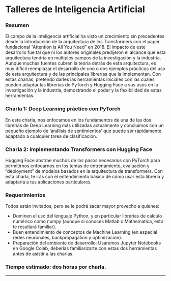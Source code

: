 # Talleres de Inteligencia Artificial

### Resumen

El campo de la inteligencia artificial ha visto un crecimiento sin precedentes desde la introducción de la arquitectura de los Transformers con el paper fundacional “Attention is All You Need” en 2018. El impacto de este desarrollo fue tal que ni los autores originales predijeron el alcance que esta arquitectura tendría en multiples campos de la investigación y la industria. Aunque muchas fuentes cubren la teoría detrás de esta arquitectura, es muy difícil reemplazar el desarrollo de uno o dos ejemplos prácticos del uso de esta arquitectura y de las principales librerías que la implementan. Con estas charlas, pretendo darles las herramientas iniciales con las cuales pueden adaptar las librerías de PyTorch y Hugging Face a sus usos en la investigación y la industria, demostrando el poder y la flexibilidad de estas herramientas.

### Charla 1: Deep Learning práctico con PyTorch

En esta charla, nos enfocamos en los fundamentos de una de las dos librerías de Deep Learning más utilizadas actualmente y concluimos con un pequeño ejemplo de ‘análisis de sentimientos’ que puede ser rápidamente adaptado a cualquier tarea de clasificación.

### Charla 2: Implementando Transformers con Hugging Face

Hugging Face abstrae muchos de los pasos necesarios con PyTorch para permitirnos enfocarnos en los temas de entrenamiento, evaluación y “deployment” de modelos basados en la arquitectura de transformers. Con esta charla, te irás con el entendimiento básico de cómo usar esta librería y adaptarla a tus aplicaciones particulares.

### Requerimientos

Todos están invitados, pero se le podrá sacar mayor provecho a quienes:

- Dominen el uso del lenguaje Python, y en particular librerías de cálculo numérico como numpy (aunque si conoces Matlab o Mathematica, esto te resultará familiar).
- Buen entendimiento de conceptos de Machine Learning (en especial redes neuronales, backpropagation y optimización).
- Preparación del ambiente de desarrollo: Usaremos Jupyter Notebooks en Google Colab, deberías familiarizarte con estas dos herramientas antes de asistir a las charlas.

### Tiempo estimado: dos horas por charla.

---
